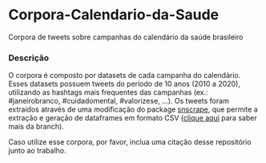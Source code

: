# Corpora-Calendario-da-Saude
Corpora de tweets sobre campanhas do calendário da saúde brasileiro

### Descrição
O corpora é composto por datasets de cada campanha do calendário. Esses datasets possuem tweets do período de 10 anos (2010 a 2020), utilizando as hashtags mais frequentes das campanhas (ex.: #janeirobranco, #cuidadomental, #valorizese, ...). Os tweets foram extraidos através de uma modificação do package [snscrape](https://github.com/JustAnotherArchivist/snscrape), que permite a extração e geração de dataframes em formato CSV ([clique aqui](https://github.com/leoGCoelho/Snscrape-Dataframe-Builder) para saber mais da branch).

Caso utilize esse corpora, por favor, inclua uma citação desse repositório junto ao trabalho.
